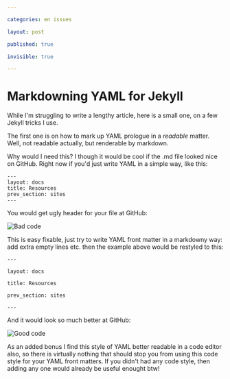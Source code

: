 ```yaml
---

categories: en issues

layout: post

published: true

invisible: true

---
```


# Markdowning YAML for Jekyll

While I'm struggling to write a lengthy article, here is a small one, on a few Jekyll tricks I use.

The first one is on how to mark up YAML prologue in a _readable_ matter. Well, not readable actually, but renderable by markdown.

Why would I need this? I though it would be cool if the .md file looked nice on GitHub. Right now if you'd just write YAML in a simple way, like this:


    ---
    layout: docs
    title: Resources
    prev_section: sites
    ---

You would get ugly header for your file at GitHub:

![Bad code][bad]

This is easy fixable, just try to write YAML front matter in a markdowny way: add extra empty lines etc. then the example above would be restyled to this:

    ---
    
    layout: docs
    
    title: Resources
    
    prev_section: sites
    
    ---

And it would look so much better at GitHub:

![Good code][good]

As an added bonus I find this style of YAML better readable in a code editor also, so there is virtually nothing that should stop you from using this code style for your YAML front matters. If you didn't had any code style, then adding any one would already be useful enought btw!



[bad]: http://img-fotki.yandex.ru/get/6430/1076905.1/0_9789a_239b2fc2_orig.png
[good]: http://img-fotki.yandex.ru/get/5625/1076905.1/0_97899_16bfcbbf_orig.png